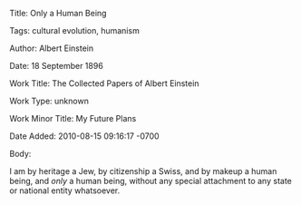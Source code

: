 Title:  Only a Human Being

Tags:   cultural evolution, humanism

Author: Albert Einstein

Date:   18 September 1896

Work Title: The Collected Papers of Albert Einstein

Work Type: unknown

Work Minor Title: My Future Plans

Date Added: 2010-08-15 09:16:17 -0700

Body: 

I am by heritage a Jew, by citizenship a Swiss, and by makeup a human being, and <em>only</em> a human being, without any special attachment to any state or national entity whatsoever.

